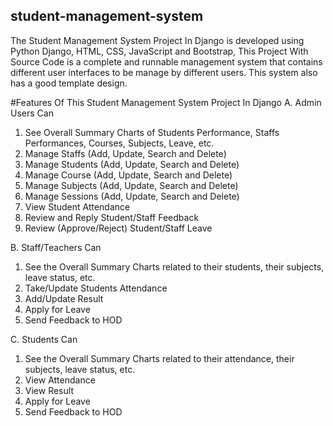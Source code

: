 ## student-management-system


The Student Management System Project In Django is developed using Python Django, HTML, CSS, JavaScript and Bootstrap, This Project With Source Code is a complete and runnable management system that contains different user interfaces to be manage by different users. This system also has a good template design.

#Features Of This Student Management System Project In Django
A.	Admin Users Can
1.	See Overall Summary Charts of Students Performance, Staffs Performances, Courses, Subjects, Leave, etc.
2.	Manage Staffs (Add, Update, Search and Delete)
3.	Manage Students (Add, Update, Search and Delete)
4.	Manage Course (Add, Update, Search and Delete)
5.	Manage Subjects (Add, Update, Search and Delete)
6.	Manage Sessions (Add, Update, Search and Delete)
7.	View Student Attendance
8.	Review and Reply Student/Staff Feedback
9.	Review (Approve/Reject) Student/Staff Leave

B. Staff/Teachers Can

1.	See the Overall Summary Charts related to their students, their subjects, leave status, etc.
2.	Take/Update Students Attendance
3.	Add/Update Result
4.	Apply for Leave
5.	Send Feedback to HOD

C. Students Can
1.	See the Overall Summary Charts related to their attendance, their subjects, leave status, etc.
2.	View Attendance
3.	View Result
4.	Apply for Leave
5.	Send Feedback to HOD
